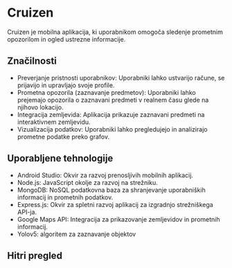# Cruizen

Cruizen je mobilna aplikacija, ki uporabnikom omogoča sledenje prometnim opozorilom in ogled ustrezne informacije.

## Značilnosti

- Preverjanje pristnosti uporabnikov: Uporabniki lahko ustvarijo račune, se prijavijo in upravljajo svoje profile.
- Prometna opozorila (zaznavanje predmetov): Uporabniki lahko prejemajo opozorila o zaznavani predmeti v realnem času glede na njihovo lokacijo.
- Integracija zemljevida: Aplikacija prikazuje zaznavani predmeti na interaktivnem zemljevidu.
- Vizualizacija podatkov: Uporabniki lahko pregledujejo in analizirajo prometne podatke preko grafov.


## Uporabljene tehnologije

- Android Studio: Okvir za razvoj prenosljivih mobilnih aplikacij.
- Node.js: JavaScript okolje za razvoj na strežniku.
- MongoDB: NoSQL podatkovna baza za shranjevanje uporabniških informacij in prometnih podatkov.
- Express.js: Okvir za spletni razvoj aplikacij za izgradnjo strežniškega API-ja.
- Google Maps API: Integracija za prikazovanje zemljevidov in prometnih informacij.
- Yolov5: algoritem za zaznavanje objektov

## Hitri pregled




